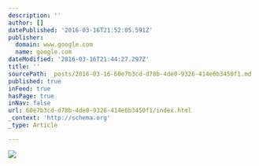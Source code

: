 ```yaml
---
description: ''
author: []
datePublished: '2016-03-16T21:52:05.591Z'
publisher:
  domain: www.google.com
  name: google.com
dateModified: '2016-03-16T21:44:27.297Z'
title: ''
sourcePath: _posts/2016-03-16-60e7b3cd-d78b-4de0-9326-414e6b3450f1.md
published: true
inFeed: true
hasPage: true
inNav: false
url: 60e7b3cd-d78b-4de0-9326-414e6b3450f1/index.html
_context: 'http://schema.org'
_type: Article

---
```

![](http://the-grid-user-content.s3-us-west-2.amazonaws.com/0368d5ac-2a71-4d89-9aa3-309afc90ee8b.jpg)